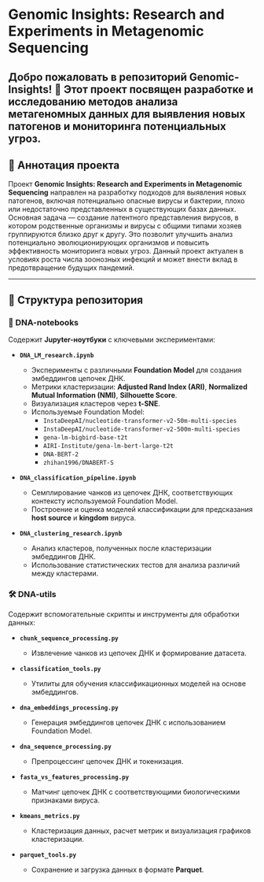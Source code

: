 # Genomic Insights: Research and Experiments in Metagenomic Sequencing

Добро пожаловать в репозиторий **Genomic-Insights**! 🧬 Этот проект посвящен разработке и исследованию методов анализа метагеномных данных для выявления новых патогенов и мониторинга потенциальных угроз.
---

## 📜 Аннотация проекта

Проект **Genomic Insights: Research and Experiments in Metagenomic Sequencing** направлен на разработку подходов для выявления новых патогенов, включая потенциально опасные вирусы и бактерии,
плохо или недостаточно представленных в существующих базах данных. Основная задача — создание латентного представления вирусов, в котором родственные организмы и вирусы с общими типами хозяев
группируются близко друг к другу. Это позволит улучшить анализ потенциально эволюционирующих организмов и повысить эффективность мониторинга новых угроз. Данный проект актуален в условиях роста
числа зоонозных инфекций и может внести вклад в предотвращение будущих пандемий.

---

## 📂 Структура репозитория

### 📓 DNA-notebooks
Содержит **Jupyter-ноутбуки** с ключевыми экспериментами:

- **`DNA_LM_research.ipynb`**
  - Эксперименты с различными **Foundation Model** для создания эмбеддингов цепочек ДНК.
  - Метрики кластеризации: **Adjusted Rand Index (ARI)**, **Normalized Mutual Information (NMI)**, **Silhouette Score**.
  - Визуализация кластеров через **t-SNE**.
  - Используемые Foundation Model:
    - `InstaDeepAI/nucleotide-transformer-v2-50m-multi-species`
    - `InstaDeepAI/nucleotide-transformer-v2-500m-multi-species`
    - `gena-lm-bigbird-base-t2t`
    - `AIRI-Institute/gena-lm-bert-large-t2t`
    - `DNA-BERT-2`
    - `zhihan1996/DNABERT-S`

- **`DNA_classification_pipeline.ipynb`**
  - Семплирование чанков из цепочек ДНК, соответствующих контексту используемой Foundation Model.
  - Построение и оценка моделей классификации для предсказания **host source** и **kingdom** вируса. 

- **`DNA_clustering_research.ipynb`**
  - Анализ кластеров, полученных после кластеризации эмбеддингов ДНК.
  - Использование статистических тестов для анализа различий между кластерами.

### 🛠️ DNA-utils
Содержит вспомогательные скрипты и инструменты для обработки данных:

- **`chunk_sequence_processing.py`**
  - Извлечение чанков из цепочек ДНК и формирование датасета. 

- **`classification_tools.py`**
  - Утилиты для обучения классификационных моделей на основе эмбеддингов.

- **`dna_embeddings_processing.py`**
  - Генерация эмбеддингов цепочек ДНК с использованием Foundation Model.

- **`dna_sequence_processing.py`**
  - Препроцессинг цепочек ДНК и токенизация.

- **`fasta_vs_features_processing.py`**
  - Матчинг цепочек ДНК с соответствующими биологическими признаками вируса.

- **`kmeans_metrics.py`**
  - Кластеризация данных, расчет метрик и визуализация графиков кластеризации.

- **`parquet_tools.py`**
  - Сохранение и загрузка данных в формате **Parquet**.
